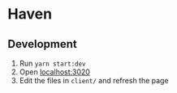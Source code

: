 # Haven

## Development
1. Run `yarn start:dev`
2. Open [localhost:3020](http://localhost:3020)
3. Edit the files in `client/` and refresh the page
